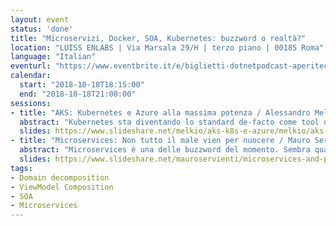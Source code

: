 ```yaml
---
layout: event
status: 'done'
title: "Microservizi, Docker, SOA, Kubernetes: buzzword o realtà?"
location: "LUISS ENLABS | Via Marsala 29/H | terzo piano | 00185 Roma"
language: "Italian"
eventurl: "https://www.eventbrite.it/e/biglietti-dotnetpodcast-aperitech-ott2018-microservizi-docker-soa-kubernetes-buzzword-o-realta-49045161398"
calendar:
  start: "2018-10-18T18:15:00"
  end: "2018-10-18T21:00:00"
sessions:
- title: "AKS: Kubernetes e Azure alla massima potenza / Alessandro Melchiori"
  abstract: "Kubernetes sta diventando lo standard de-facto come tool di orchestrazione di un ecosistema di container. In questa sessione, dopo una veloce introduzione a Kubernetes, vedremo come l'integrazione con Azure possa semplificare l'installazione, la configurazione e il monitoraggio di un'applicazione multi-container"
  slides: https://www.slideshare.net/melkio/aks-k8s-e-azure/melkio/aks-k8s-e-azure
- title: "Microservices: Non tutto il male vien per nuocere / Mauro Servienti"
  abstract: "Microservices è una delle buzzword del momento. Sembra quasi che un'architettura a microservices sia fondamentale. È veramente così? Faremo un tortuoso viaggio tra le buzzword del momento cercando di districarci tra cosa è bene e cosa è meno bene, ma soprattutto perché. Obiettivo è quello di comprendere quali sono i limiti di certe scelte architetturali e quali gli errori da non commettere. Il tutto nell'ottica di garantire ai nostri sistemi 'lunga vita e prosperità' (cit.)"
  slides: https://www.slideshare.net/mauroservienti/microservices-and-pineapple-on-pizza-what-do-they-have-in-common-dos-and-donts
tags:
- Domain decomposition
- ViewModel Composition
- SOA
- Microservices
---
```

